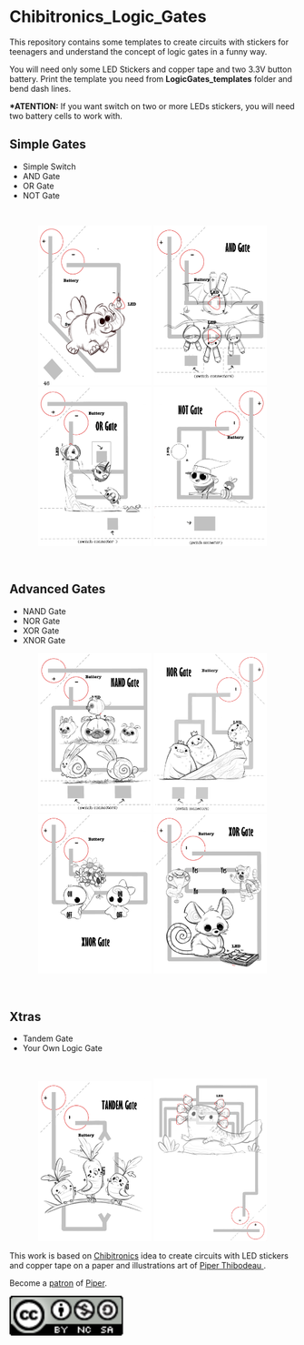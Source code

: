 # Chibitronics_Logic_Gates
This repository contains some templates to create circuits with stickers for teenagers and understand the concept of logic gates in a funny way.

You will need only some LED Stickers and copper tape and two 3.3V button battery.
Print the template you need from <b>LogicGates_templates</b> folder and bend dash lines.

<b>*ATENTION:</b> If you want switch on two or more LEDs stickers, you will need two battery cells to work with.


<h2> Simple Gates</h2>
<ul>
  <li> Simple Switch</li>
  <li> AND Gate</li>
  <li> OR Gate</li>
  <li> NOT Gate</li>
</ul>
<br>

<p align="center">
  <img  src="img/SimpleSwitch.png" width="200"/>
  <img  src="img/ANDGate_Bats.png" width="200"/>
  <img  src="img/ORGate.png" width="200"/>
  <img  src="img/NOT.png" width="200"/>
</p>
<br>

<h2> Advanced Gates</h2>
<ul>
  <li> NAND Gate</li>
  <li> NOR Gate</li>
  <li> XOR Gate</li>
  <li> XNOR Gate</li>
</ul>


<p align="center">
  <img  src="img/NANDGate_Dogs.png" width="200"/>
  <img  src="img/NORGate.png" width="200"/>
  <img  src="img/XNORGate.png" width="200"/>
  <img  src="img/XORGate.png" width="200"/>
</p>
<br>

<h2> Xtras</h2>
  <ul>
    <li> Tandem Gate</li>
    <li> Your Own Logic Gate</li>
  </ul>
<br>
<p align="center">
  <img  src="img/TandemGate.png" width="200"/>
  <img  src="img/YourOwnLogicGate.png" width="200"/>
</p>

This work is based on <a href="https://chibitronics.com/">Chibitronics</a> idea to create circuits with LED stickers and copper tape on a paper and illustrations art of <a href="http://www.piperthibodeau.com/">Piper Thibodeau </a>.

Become a <a href="https://www.patreon.com">patron</a> of <a href="https://www.patreon.com/piperdraws">Piper</a>.

<img  src="img/icon_cc.png" width="200"/>
